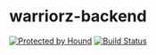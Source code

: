 # warriorz-backend
[![Protected by Hound](https://img.shields.io/badge/Protected_by-Hound-a873d1.svg)](https://houndci.com)
[![Build Status](https://travis-ci.com/STACK-UP-3/warriorz-backend.svg?branch=develop)](https://travis-ci.com/STACK-UP-3/warriorz-backend)
